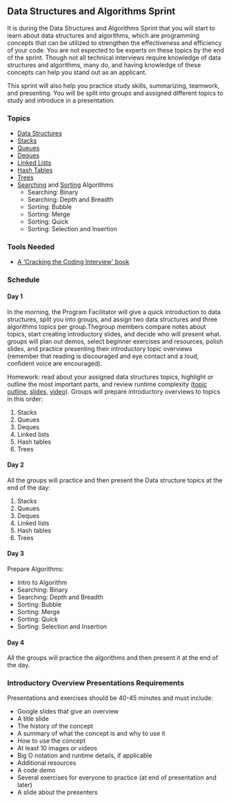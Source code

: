 ## Data Structures and Algorithms Sprint

It is during the Data Structures and Algorithms Sprint that you will start to learn about data structures and algorithms, which are programming concepts that can be utilized to strengthen the effectiveness and efficiency of your code. You are not expected to be experts on these topics by the end of the sprint. Though not all technical interviews require knowledge of data structures and algorithms, many do, and having knowledge of these concepts can help you stand out as an applicant.  

This sprint will also help you practice study skills, summarizing, teamwork, and presenting. You will be split into groups and assigned different topics to study and introduce in a presentation.


### Topics 
- [Data Structures](https://github.com/Techtonica/curriculum/blob/master/data-structures/intro-to-data-structures.md) 
- [Stacks](https://github.com/Techtonica/curriculum/blob/master/data-structures/stack.md) 
- [Queues](https://github.com/Techtonica/curriculum/blob/master/data-structures/queues.md) 
- [Deques](https://github.com/Techtonica/curriculum/blob/master/data-structures/deque.md) 
- [Linked Lists](https://github.com/Techtonica/curriculum/blob/master/data-structures/linked-lists.md) 
- [Hash Tables](https://github.com/Techtonica/curriculum/blob/master/data-structures/hash-tables.md) 
- [Trees](https://github.com/Techtonica/curriculum/blob/master/data-structures/trees.md) 
- [Searching](https://github.com/Techtonica/curriculum/blob/master/algorithms/searching.md) and [Sorting](https://github.com/Techtonica/curriculum/blob/master/algorithms/sorting.md) Algorithms 
   - Searching: Binary 
   - Searching: Depth and Breadth
   - Sorting: Bubble 
   - Sorting: Merge 
   - Sorting: Quick 
   - Sorting: Selection and Insertion


### Tools Needed
- [A 'Cracking the Coding Interview' book](https://www.pdfdrive.com/cracking-the-coding-interview-e52072841.html)  

### Schedule

#### Day 1
In the morning, the Program Facilitator will give a quick introduction to data structures, split you into groups, and assign two data structures and three algorithms topics per group.Thegroup members compare notes about topics, start creating introductory slides, and decide who will present what. groups will plan out demos, select beginner exercises and resources, polish slides, and practice presenting their introductory topic overviews (remember that reading is discouraged and eye contact and a loud, confident voice are encouraged).

Homework: read about your assigned data structures topics, highlight or outline the most important parts, and review runtime complexity ([topic outline](https://github.com/Techtonica/curriculum/blob/master/runtime-complexity/runtime-complexity.md), [slides](https://drive.google.com/open?id=1ZcOdekB_aP59huZdp4X0u6EfUJKgxzK7y8LqCmzSLC8), [video](https://drive.google.com/open?id=1ZoHxJMUiKOKPqu69vX3b_aeYGlDlRL6n)). 
Groups will prepare introductory overviews to topics in this order:

1. Stacks
2. Queues
3. Deques
4. Linked lists
5. Hash tables
6. Trees



#### Day 2
All the groups will practice and then present the Data structure topics at the end of the day:
1. Stacks
2. Queues
3. Deques
4. Linked lists
5. Hash tables
6. Trees

#### Day 3
Prepare Algorithms:
- Intro to Algorithm
- Searching: Binary
- Searching: Depth and Breadth
- Sorting: Bubble
- Sorting: Merge
- Sorting: Quick
- Sorting: Selection and Insertion

#### Day 4
All the groups will practice the algorithms and then present it at the end of the day.


### Introductory Overview Presentations Requirements
Presentations and exercises should be 40-45 minutes and must include:
- Google slides that give an overview
- A title slide
- The history of the concept
- A summary of what the concept is and why to use it
- How to use the concept
- At least 10 images or videos
- Big O notation and runtime details, if applicable
- Additional resources
- A code demo
- Several exercises for everyone to practice (at end of presentation and later)
- A slide about the presenters
